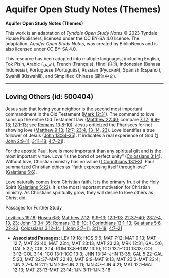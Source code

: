 # Aquifer Open Study Notes (Themes)

**Aquifer Open Study Notes (Themes)**

This work is an adaptation of *Tyndale Open Study Notes* © 2023 Tyndale House Publishers, licensed under the CC BY\-SA 4\.0 license. The adaptation, *Aquifer Open Study Notes*, was created by BiblioNexus and is also licensed under CC BY\-SA 4\.0\.

This resource has been adapted into multiple languages, including English, Tok Pisin, Arabic (عربي), French (Français), Hindi (हिंदी), Indonesian (Bahasa Indonesia), Portuguese (Português), Russian (Русский), Spanish (Español), Swahili (Kiswahili), and Simplified Chinese (简体中文).



--------------------------------

## Loving Others (id: 500404)

Jesus said that loving your neighbor is the second most important commandment in the Old Testament ([Mark 12:31](https://ref.ly/Mark12:31)). The command to love sums up the entire Old Testament law ([Matthew 22:40](https://ref.ly/Matt22:40); compare [7:12](https://ref.ly/Matt7:12); [9:9–13](https://ref.ly/Matt9:9-Matt9:13); [12:1–13](https://ref.ly/Matt12:1-Matt12:13); see [Romans 13:8–10](https://ref.ly/Rom13:8-Rom13:10)). Jesus criticized the Pharisees for not showing love ([Matthew 9:13](https://ref.ly/Matt9:13); [12:7](https://ref.ly/Matt12:7); [23:4](https://ref.ly/Matt23:4), [13–14](https://ref.ly/Matt23:13-Matt23:14), [23](https://ref.ly/Matt23:23)). Love identifies a true follower of Jesus ([John 13:34–35](https://ref.ly/John13:34-John13:35)). It indicates a real experience of God ([1 John 2:9–11](https://ref.ly/1John2:9-1John2:11); [3:11–18](https://ref.ly/1John3:11-1John3:18); [4:7–21](https://ref.ly/1John4:7-1John4:21)).

For the apostle Paul, love is more important than any spiritual gift and is the most important virtue. Love “is the bond of perfect unity” ([Colossians 3:14](https://ref.ly/Col3:14)). Without love, Christian ministry has no value ([1 Corinthians 13:1–3](https://ref.ly/1Cor13:1-1Cor13:3)). Paul summarized Christian ethics as “faith expressing itself through love” ([Galatians 5:6](https://ref.ly/Gal5:6)). 

Love naturally comes from Christian faith. It is the primary fruit of the Holy Spirit ([Galatians 5:22](https://ref.ly/Gal5:22)). It is the most important motivation for Christian ministry. As Christians spiritually grow, they will desire to love others as Christ did.

Passages for Further Study

[Leviticus 19:18](https://ref.ly/Lev19:18); [Hosea 6:6](https://ref.ly/Hos6:6); [Matthew 7:12](https://ref.ly/Matt7:12); [9:9–13](https://ref.ly/Matt9:9-Matt9:13); [12:1–13](https://ref.ly/Matt12:1-Matt12:13); [22:37–40](https://ref.ly/Matt22:37-Matt22:40); [23:2–4](https://ref.ly/Matt23:2-Matt23:4), [13](https://ref.ly/Matt23:13), [23](https://ref.ly/Matt23:23); [John 13:34–35](https://ref.ly/John13:34-John13:35); [Romans 13:8–10](https://ref.ly/Rom13:8-Rom13:10); [1 Corinthians 13:1–13](https://ref.ly/1Cor13:1-1Cor13:13); [Galatians 5:6](https://ref.ly/Gal5:6), [22–23](https://ref.ly/Gal5:22-Gal5:23); [Colossians 3:12–14](https://ref.ly/Col3:12-Col3:14); [1 John 2:7–11](https://ref.ly/1John2:7-1John2:11); [3:11–18](https://ref.ly/1John3:11-1John3:18); [4:7–21](https://ref.ly/1John4:7-1John4:21)

* **Associated Passages:** LEV 19:18; HOS 6:6; MAT 7:12; MAT 9:13; MAT 12:7; MAT 22:40; MAT 23:4; MAT 23:13; MAT 23:23; MRK 12:31; GAL 5:6; GAL 5:22; COL 3:14; ROM 13:8–ROM 13:10; 1CO 13:1–1CO 13:13; COL 3:12–COL 3:14; 1CO 13:1–1CO 13:3; JHN 13:34–JHN 13:35; GAL 5:22–GAL 5:23; MAT 22:37–MAT 22:40; MAT 9:9–MAT 9:13; MAT 23:2–MAT 23:4; 1JN 2:7–1JN 2:11; 1JN 2:9–1JN 2:11; 1JN 4:7–1JN 4:21; MAT 12:1–MAT 12:13; MAT 23:13–MAT 23:14; 1JN 3:11–1JN 3:18

